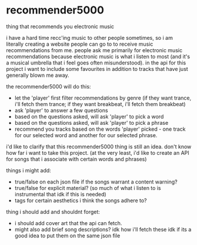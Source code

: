 # recommender5000
thing that recommends you electronic music


i have a hard time recc'ing music to other people sometimes, so i am literally creating a website people can go to to receive music recommendations from me. people ask me primarily for electronic music recommendations because electronic music is what i listen to most (and it's a musical umbrella that i feel goes often misunderstood). in the api for this project i want to include some favourites in addition to tracks that have just generally blown me away. 

the recommender5000 will do this:
- let the 'player' first filter recommendations by genre (if they want trance, i'll fetch them trance; if they want breakbeat, i'll fetch them breakbeat) 
- ask 'player' to answer a few questions
- based on the questions asked, will ask 'player' to pick a word
- based on the questions asked, will ask 'player' to pick a phrase
- recommend you tracks based on the words 'player' picked - one track for our selected word and another for our selected phrase.

i'd like to clarify that this recommender5000 thing is still an idea. don't know how far i want to take this project. 
(at the very least, i'd like to create an API for songs that i associate with certain words and phrases) 

things i might add: 
- true/false on each json file if the songs warrant a content warning?
- true/false for explicit material? (so much of what i listen to is instrumental that idk if this is needed)
- tags for certain aesthetics i think the songs adhere to?

thing i should add and shouldnt forget:
- i should add cover art that the api can fetch.
- might also add brief song descriptions? idk how i'll fetch these idk if its a good idea to put them on the same json file
